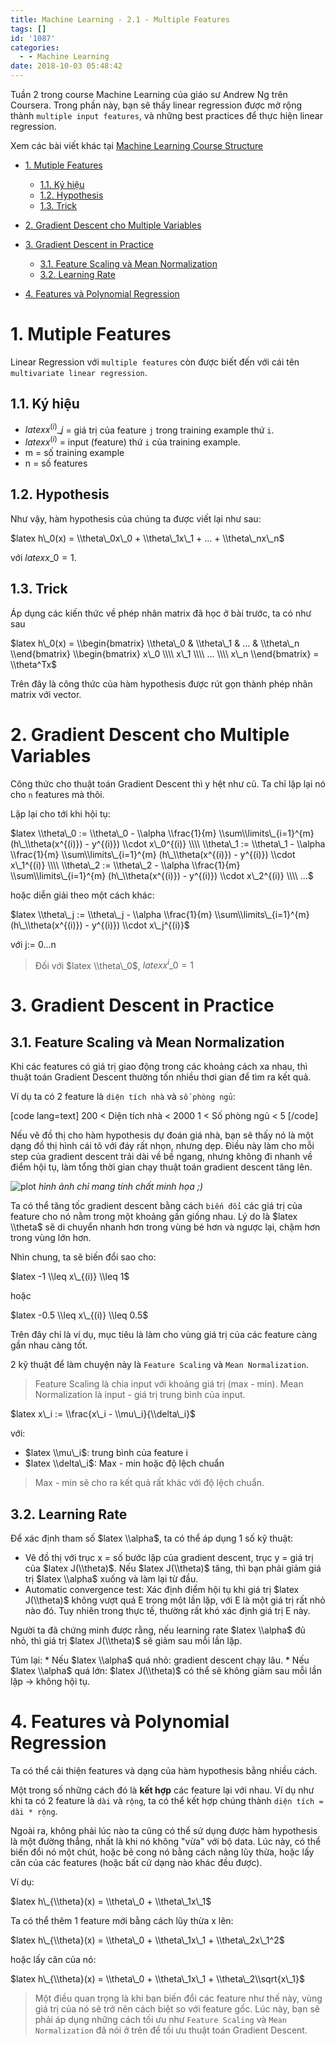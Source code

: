 ```yaml
---
title: Machine Learning - 2.1 - Multiple Features
tags: []
id: '1087'
categories:
  - - Machine Learning
date: 2018-10-03 05:48:42
---
```


Tuần 2 trong course Machine Learning của giáo sư Andrew Ng trên Coursera. Trong phần này, bạn sẽ thấy linear regression được mở rộng thành `multiple input features`, và những best practices để thực hiện linear regression.
<!-- more -->
Xem các bài viết khác tại [Machine Learning Course Structure](https://huntertran.com/machine-learning-course/)

*   [1. Mutiple Features](#1-mutiple-features)
    
    *   [1.1. Ký hiệu](#11-ký-hiệu)
    *   [1.2. Hypothesis](#12-hypothesis)
    *   [1.3. Trick](#13-trick)
*   [2. Gradient Descent cho Multiple Variables](#2-gradient-descent-cho-multiple-variables)
*   [3. Gradient Descent in Practice](#3-gradient-descent-in-practice)
    
    *   [3.1. Feature Scaling và Mean Normalization](#31-feature-scaling-và-mean-normalization)
    *   [3.2. Learning Rate](#32-learning-rate)
*   [4. Features và Polynomial Regression](#4-features-và-polynomial-regression)

# 1. Mutiple Features

Linear Regression với `multiple features` còn được biết đến với cái tên `multivariate linear regression`.

## 1.1. Ký hiệu

*   $latex x^{(i)}\_j$ = giá trị của feature `j` trong training example thứ `i`.
*   $latex x^{(i)}$ = input (feature) thứ `i` của training example.
*   m = số training example
*   n = số features

## 1.2. Hypothesis

Như vậy, hàm hypothesis của chúng ta được viết lại như sau:

$latex h\_0(x) = \\theta\_0x\_0 + \\theta\_1x\_1 + ... + \\theta\_nx\_n$

với $latex x\_0 = 1$.

## 1.3. Trick

Áp dụng các kiến thức về phép nhân matrix đã học ở bài trước, ta có như sau

$latex h\_0(x) = \\begin{bmatrix} \\theta\_0 & \\theta\_1 & ... & \\theta\_n \\end{bmatrix} \\begin{bmatrix} x\_0 \\\\ x\_1 \\\\ ... \\\\ x\_n \\end{bmatrix} = \\theta^Tx$

Trên đây là công thức của hàm hypothesis được rút gọn thành phép nhân matrix với vector.

# 2. Gradient Descent cho Multiple Variables

Công thức cho thuật toán Gradient Descent thì y hệt như cũ. Ta chỉ lặp lại nó cho `n` features mà thôi.

Lặp lại cho tới khi hội tụ:

$latex \\theta\_0 := \\theta\_0 - \\alpha \\frac{1}{m} \\sum\\limits\_{i=1}^{m} (h\_\\theta(x^{(i)}) - y^{(i)}) \\cdot x\_0^{(i)} \\\\ \\theta\_1 := \\theta\_1 - \\alpha \\frac{1}{m} \\sum\\limits\_{i=1}^{m} (h\_\\theta(x^{(i)}) - y^{(i)}) \\cdot x\_1^{(i)} \\\\ \\theta\_2 := \\theta\_2 - \\alpha \\frac{1}{m} \\sum\\limits\_{i=1}^{m} (h\_\\theta(x^{(i)}) - y^{(i)}) \\cdot x\_2^{(i)} \\\\ ...$

hoặc diễn giải theo một cách khác:

$latex \\theta\_j := \\theta\_j - \\alpha \\frac{1}{m} \\sum\\limits\_{i=1}^{m} (h\_\\theta(x^{(i)}) - y^{(i)}) \\cdot x\_j^{(i)}$

với j:= 0...n

> Đối với $latex \\theta\_0$, $latex x^i\_0 = 1$

# 3. Gradient Descent in Practice

## 3.1. Feature Scaling và Mean Normalization

Khi các features có giá trị giao động trong các khoảng cách xa nhau, thì thuật toán Gradient Descent thường tốn nhiều thơi gian để tìm ra kết quả.

Ví dụ ta có 2 feature là `diện tích nhà` và `số phòng ngủ`:

\[code lang=text\] 200 < Diện tích nhà < 2000 1 < Số phòng ngủ < 5 \[/code\]

Nếu vẽ đồ thị cho hàm hypothesis dự đoán giá nhà, bạn sẽ thấy nó là một dạng đồ thị hình cái tô với đáy rất nhọn, nhưng dẹp. Điều này làm cho mỗi step của gradient descent trải dài về bề ngang, nhưng không đi nhanh về điểm hội tụ, làm tổng thời gian chạy thuật toán gradient descent tăng lên.

![plot](https://i.imgur.com/DA49vil.png) _hình ảnh chỉ mang tính chất minh họa ;)_

Ta có thể tăng tốc gradient descent bằng cách `biến đổi` các giá trị của feature cho nó nằm trong một khoảng gần giống nhau. Lý do là $latex \\theta$ sẽ di chuyển nhanh hơn trong vùng bé hơn và ngược lại, chậm hơn trong vùng lớn hơn.

Nhìn chung, ta sẽ biến đổi sao cho:

$latex -1 \\leq x\_{(i)} \\leq 1$

hoặc

$latex -0.5 \\leq x\_{(i)} \\leq 0.5$

Trên đây chỉ là ví dụ, mục tiêu là làm cho vùng giá trị của các feature càng gần nhau càng tốt.

2 kỹ thuật để làm chuyện này là `Feature Scaling` và `Mean Normalization`.

> Feature Scaling là chia input với khoảng giá trị (max - min). Mean Normalization là input - giá trị trung bình của input.

$latex x\_i := \\frac{x\_i - \\mu\_i}{\\delta\_i}$

với:

*   $latex \\mu\_i$: trung bình của feature i
*   $latex \\delta\_i$: Max - min hoặc độ lệch chuẩn

> Max - min sẽ cho ra kết quả rất khác với độ lệch chuẩn.

## 3.2. Learning Rate

Để xác định tham số $latex \\alpha$, ta có thể áp dụng 1 số kỹ thuật:

*   Vẽ đồ thị với trục x = số bước lặp của gradient descent, trục y = giá trị của $latex J(\\theta)$. Nếu $latex J(\\theta)$ tăng, thì bạn phải giảm giá trị $latex \\alpha$ xuống và làm lại từ đầu.
*   Automatic convergence test: Xác định điểm hội tụ khi giá trị $latex J(\\theta)$ không vượt quá E trong một lần lặp, với E là một giá trị rất nhỏ nào đó. Tuy nhiên trong thực tế, thường rất khó xác định giá trị E này.

Người ta đã chứng minh được rằng, nếu learning rate $latex \\alpha$ đủ nhỏ, thì giá trị $latex J(\\theta)$ sẽ giảm sau mỗi lần lặp.

Túm lại: \* Nếu $latex \\alpha$ quá nhỏ: gradient descent chạy lâu. \* Nếu $latex \\alpha$ quá lớn: $latex J(\\theta)$ có thể sẽ không giảm sau mỗi lần lặp -> không hội tụ.

# 4. Features và Polynomial Regression

Ta có thể cải thiện features và dạng của hàm hypothesis bằng nhiều cách.

Một trong số những cách đó là **kết hợp** các feature lại với nhau. Ví dụ như khi ta có 2 feature là `dài` và `rộng`, ta có thể kết hợp chúng thành `diện tích = dài * rộng`.

Ngoài ra, không phải lúc nào ta cũng có thể sử dụng được hàm hypothesis là một đường thẳng, nhất là khi nó không "vừa" với bộ data. Lúc này, có thể biến đổi nó một chút, hoặc bẻ cong nó bằng cách nâng lũy thừa, hoặc lấy căn của các features (hoặc bất cứ dạng nào khác đều được).

Ví dụ:

$latex h\_{\\theta}(x) = \\theta\_0 + \\theta\_1x\_1$

Ta có thể thêm 1 feature mới bằng cách lũy thừa x lên:

$latex h\_{\\theta}(x) = \\theta\_0 + \\theta\_1x\_1 + \\theta\_2x\_1^2$

hoặc lấy căn của nó:

$latex h\_{\\theta}(x) = \\theta\_0 + \\theta\_1x\_1 + \\theta\_2\\sqrt{x\_1}$

> Một điều quan trọng là khi bạn biến đổi các feature như thế này, vùng giá trị của nó sẽ trở nên cách biệt so với feature gốc. Lúc này, bạn sẽ phải áp dụng những cách tối ưu như `Feature Scaling` và `Mean Normalization` đã nói ở trên để tối ưu thuật toán Gradient Descent.